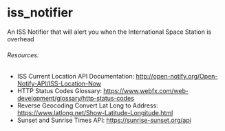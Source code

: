 # iss_notifier
An ISS Notifier that will alert you when the International Space Station is overhead
 
###### Resources:
- ISS Current Location API Documentation: 
http://open-notify.org/Open-Notify-API/ISS-Location-Now
- HTTP Status Codes Glossary: 
https://www.webfx.com/web-development/glossary/http-status-codes
- Reverse Geocoding Convert Lat Long to Address:
https://www.latlong.net/Show-Latitude-Longitude.html
- Sunset and Sunrise Times API:
https://sunrise-sunset.org/api